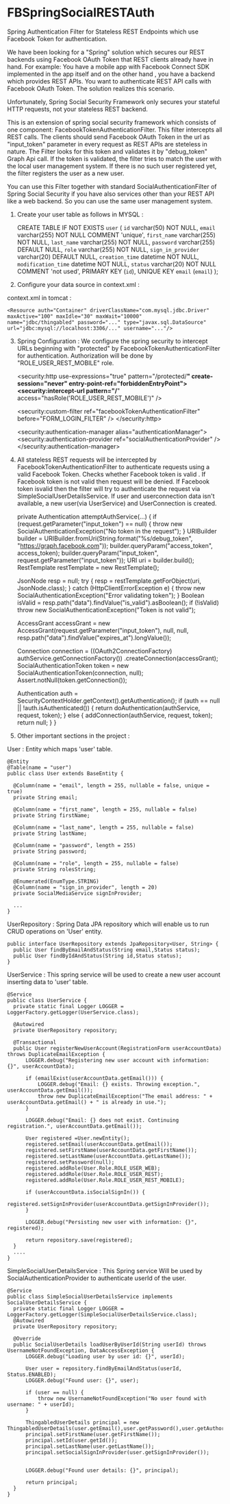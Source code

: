 # FBSpringSocialRESTAuth
Spring Authentication Filter for Stateless REST Endpoints which use Facebook Token for authentication.

We have been looking for a "Spring" solution which secures our REST backends using Facebook OAuth Token that REST clients 
already have in hand. For example: You have a mobile app with Facebook Connect SDK implemented in the app itself and on the other hand 
, you have a backend which provides REST APIs. You want to authenticate REST API calls with Facebook OAuth Token. The solution realizes this scenario. 

Unfortunately, Spring Social Security Framework only secures your stateful HTTP requests, not your stateless REST backend. 

This is an extension of spring social security framework which consists of one component: FacebookTokenAuthenticationFilter. This filter intercepts all REST calls. 
The clients should send Facebook OAuth Token in the url as "input_token" parameter in every request as REST APIs are steteless in nature. The Filter looks for this token and validates it by "debug_token" Graph Api call. 
If the token is validated, the filter tries to match the user with the local user management system.  If there is no such user registered yet, the filter registers the user as a new user. 

You can use this Filter together with standard SocialAuthenticationFilter of Spring Social Security if you have also services other 
than your REST API like a web backend. So you can use the same user management system.

1) Create your user table as follows in MYSQL :
  
  
    CREATE TABLE IF NOT EXISTS `user` (
      `id` varchar(50) NOT NULL,
      `email` varchar(255) NOT NULL COMMENT 'unique',
      `first_name` varchar(255) NOT NULL,
      `last_name` varchar(255) NOT NULL,
      `password` varchar(255) DEFAULT NULL,
      `role` varchar(255) NOT NULL,
      `sign_in_provider` varchar(20) DEFAULT NULL,
      `creation_time` datetime NOT NULL,
      `modification_time` datetime NOT NULL,
      `status` varchar(20) NOT NULL COMMENT 'not used',
      PRIMARY KEY (`id`),
      UNIQUE KEY `email` (`email`)
    );
  
2) Configure your data source in context.xml :

context.xml in tomcat :

    <Resource auth="Container" driverClassName="com.mysql.jdbc.Driver" maxActive="100" maxIdle="30" maxWait="10000" 
    name="jdbc/thingabled" password="..." type="javax.sql.DataSource" url="jdbc:mysql://localhost:3306/..." username="..."/>
  
3) Spring Configuration : We configure the spring security to intercept URLs beginning with "protected" by FacebookTokenAuthenticationFilter for authentication. Authorization will be done by "ROLE_USER_REST_MOBILE" role.
  
  
    <security:http use-expressions="true" pattern="/protected/**"
    create-session="never" entry-point-ref="forbiddenEntryPoint">
      <security:intercept-url pattern="/**"
      access="hasRole('ROLE_USER_REST_MOBILE')" />
    <!-- Adds social authentication filter to the Spring Security filter chain. -->
      <security:custom-filter ref="facebookTokenAuthenticationFilter"
      before="FORM_LOGIN_FILTER" />
    </security:http>
    
    
    <bean id="facebookTokenAuthenticationFilter"
    class="com.ozgen.server.security.oauth.FacebookTokenAuthenticationFilter">
      <constructor-arg index="0" ref="authenticationManager" />
      <constructor-arg index="1" ref="userIdSource" />
      <constructor-arg index="2" ref="usersConnectionRepository" />
      <constructor-arg index="3" ref="connectionFactoryLocator" />
    </bean>
    
    <security:authentication-manager alias="authenticationManager">
      <security:authentication-provider
      ref="socialAuthenticationProvider" />
    </security:authentication-manager>
    
    <!-- Configures the social authentication provider which processes authentication 
    requests made by using social authentication service (FB). -->
    <bean id="socialAuthenticationProvider"
    class="org.springframework.social.security.SocialAuthenticationProvider">
      <constructor-arg index="0" ref="usersConnectionRepository" />
      <constructor-arg index="1" ref="simpleSocialUserDetailsService" />
    </bean>
    
    <bean id="forbiddenEntryPoint"
    class="org.springframework.security.web.authentication.Http403ForbiddenEntryPoint" />
    
    <!-- This bean determines the account ID of the user.-->
    <bean id="userIdSource"
    class="org.springframework.social.security.AuthenticationNameUserIdSource" />
    
    <!-- This is used to hash the password of the user. -->
    <bean id="passwordEncoder"
    class="org.springframework.security.crypto.bcrypt.BCryptPasswordEncoder">
      <constructor-arg index="0" value="10" />
    </bean>
    <!-- This bean encrypts the authorization details of the connection. In 
    our example, the authorization details are stored as plain text. DO NOT USE 
    THIS IN PRODUCTION. -->
    <bean id="textEncryptor" class="org.springframework.security.crypto.encrypt.Encryptors"
    factory-method="noOpText" />
      
4) All stateless REST requests will be intercepted by FacebookTokenAuthenticationFilter to authenticate requests using a valid Facebook Token.
Checks whether Facebook token is valid .
If Facebook token is not valid then request will be denied.
If Facebook token isvalid then the filter will try to authenticate the request via SimpleSocialUserDetailsService. If user and userconnection data isn't available, a new user(via UserService) and UserConnection is created.
  

  
    private Authentication attemptAuthService(...) {
      if (request.getParameter("input_token") == null) {
        throw new SocialAuthenticationException("No token in the request");
      }
      URIBuilder builder = URIBuilder.fromUri(String.format("%s/debug_token", "https://graph.facebook.com"));
      builder.queryParam("access_token", access_token);
      builder.queryParam("input_token", request.getParameter("input_token"));
      URI uri = builder.build();
      RestTemplate restTemplate = new RestTemplate();
      
      JsonNode resp = null;
      try {
        resp = restTemplate.getForObject(uri, JsonNode.class);
      } catch (HttpClientErrorException e) {
        throw new SocialAuthenticationException("Error validating token");
      }
      Boolean isValid = resp.path("data").findValue("is_valid").asBoolean();
      if (!isValid)
        throw new SocialAuthenticationException("Token is not valid");
      
      AccessGrant accessGrant = new AccessGrant(request.getParameter("input_token"), null, null,
      	resp.path("data").findValue("expires_at").longValue());
      
      Connection<?> connection = ((OAuth2ConnectionFactory<?>) authService.getConnectionFactory())
      	.createConnection(accessGrant);
      SocialAuthenticationToken token = new SocialAuthenticationToken(connection, null);
      Assert.notNull(token.getConnection());
      
      Authentication auth = SecurityContextHolder.getContext().getAuthentication();
      if (auth == null || !auth.isAuthenticated()) {
        return doAuthentication(authService, request, token);
      } else {
        addConnection(authService, request, token);
        return null;
      }
    }
  
5) Other important sections in the project :

User : Entity which maps 'user' table.

  
    @Entity
    @Table(name = "user")
    public class User extends BaseEntity {

      @Column(name = "email", length = 255, nullable = false, unique = true)
      private String email;
  
      @Column(name = "first_name", length = 255, nullable = false)
      private String firstName;
  
      @Column(name = "last_name", length = 255, nullable = false)
      private String lastName;
  
      @Column(name = "password", length = 255)
      private String password;
  
      @Column(name = "role", length = 255, nullable = false)
      private String rolesString;
  
      @Enumerated(EnumType.STRING)
      @Column(name = "sign_in_provider", length = 20)
      private SocialMediaService signInProvider;
  
      ...
    }


UserRepository : Spring Data JPA repository which will enable us to run CRUD operations on 'User' entity.

    public interface UserRepository extends JpaRepository<User, String> {
      public User findByEmailAndStatus(String email,Status status);
      public User findByIdAndStatus(String id,Status status);
    }


UserService : This spring service will be used to create a new user account inserting data to 'user' table.
  
    @Service
    public class UserService {
      private static final Logger LOGGER = LoggerFactory.getLogger(UserService.class);
      
      @Autowired
      private UserRepository repository;
      
      @Transactional
      public User registerNewUserAccount(RegistrationForm userAccountData) throws DuplicateEmailException {
          LOGGER.debug("Registering new user account with information: {}", userAccountData);
      
          if (emailExist(userAccountData.getEmail())) {
              LOGGER.debug("Email: {} exists. Throwing exception.", userAccountData.getEmail());
              throw new DuplicateEmailException("The email address: " + userAccountData.getEmail() + " is already in use.");
          }
      
          LOGGER.debug("Email: {} does not exist. Continuing registration.", userAccountData.getEmail());
      
          User registered =User.newEntity();
          registered.setEmail(userAccountData.getEmail());
          registered.setFirstName(userAccountData.getFirstName());
          registered.setLastName(userAccountData.getLastName());
          registered.setPassword(null);
          registered.addRole(User.Role.ROLE_USER_WEB);
          registered.addRole(User.Role.ROLE_USER_REST);
          registered.addRole(User.Role.ROLE_USER_REST_MOBILE);
      
          if (userAccountData.isSocialSignIn()) {
              registered.setSignInProvider(userAccountData.getSignInProvider());
          }
      
          LOGGER.debug("Persisting new user with information: {}", registered);
      
          return repository.save(registered);
      }
      .... 
    }
  
SimpleSocialUserDetailsService : This Spring service Will be used by SocialAuthenticationProvider to authenticate userId of the user.

    @Service
    public class SimpleSocialUserDetailsService implements SocialUserDetailsService {
      private static final Logger LOGGER = LoggerFactory.getLogger(SimpleSocialUserDetailsService.class);
      @Autowired
      private UserRepository repository;
    
      @Override
      public SocialUserDetails loadUserByUserId(String userId) throws UsernameNotFoundException, DataAccessException {
          LOGGER.debug("Loading user by user id: {}", userId);
    
          User user = repository.findByEmailAndStatus(userId, Status.ENABLED);
          LOGGER.debug("Found user: {}", user);
    
          if (user == null) {
              throw new UsernameNotFoundException("No user found with username: " + userId);
          }
    
          ThingabledUserDetails principal = new ThingabledUserDetails(user.getEmail(),user.getPassword(),user.getAuthorities());
          principal.setFirstName(user.getFirstName());
          principal.setId(user.getId());
          principal.setLastName(user.getLastName());
          principal.setSocialSignInProvider(user.getSignInProvider());
    
    
          LOGGER.debug("Found user details: {}", principal);
    
          return principal;
      }
    } 
